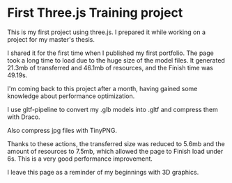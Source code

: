 # First Three.js Training project

This is my first project using three.js. I prepared it while working on a project for my master's thesis.

I shared it for the first time when I published my first portfolio. The page took a long time to load due to the huge size of the model files. It generated 21.3mb of transferred and 46.1mb of resources, and the Finish time was 49.19s.

I'm coming back to this project after a month, having gained some knowledge about performance optimization.

I use gltf-pipeline to convert my .glb models into .gltf and compress them with Draco.

Also compress jpg files with TinyPNG.

Thanks to these actions, the transferred size was reduced to 5.6mb and the amount of resources to 7.5mb, which allowed the page to Finish load under 6s. This is a very good performance improvement. 

I leave this page as a reminder of my beginnings with 3D graphics.


